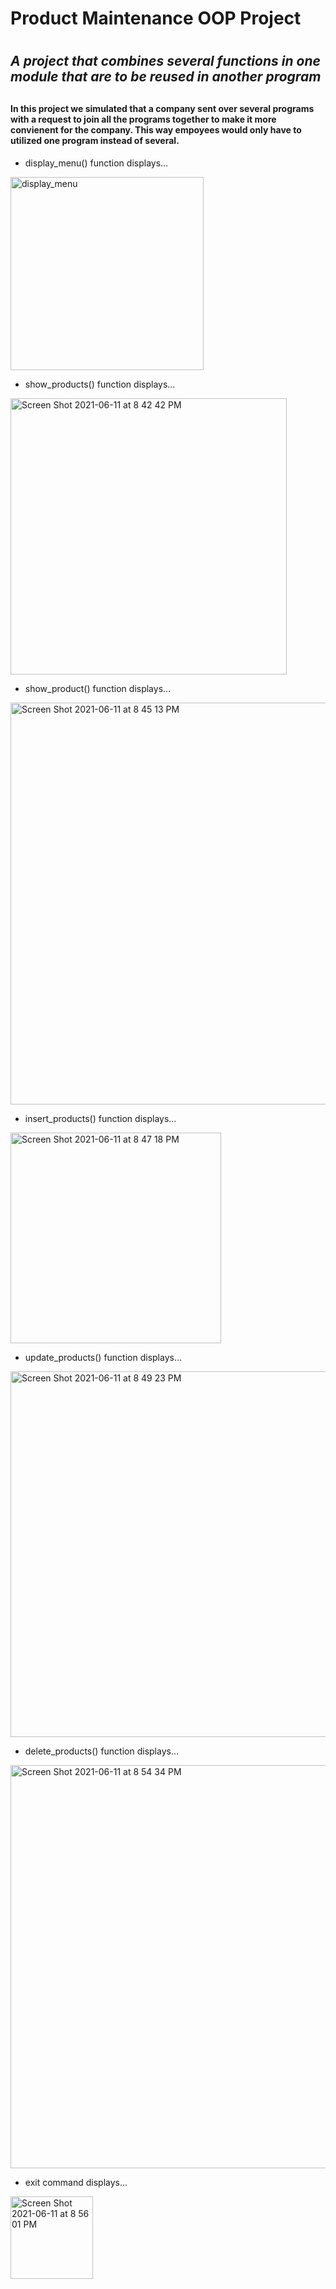 # **Product Maintenance OOP Project**
#
## *A project that combines several functions in one module that are to be reused in another program*
##

#### In this project we simulated that a company sent over several programs with a request to join all the programs together to make it more convienent for the company. This way empoyees would only have to utilized one program instead of several.
####

* display_menu() function displays...
<img width="309" alt="display_menu" src="https://user-images.githubusercontent.com/82829737/121762595-1f3f3880-caf4-11eb-883f-7d6fd7ae3c7c.png">

* show_products() function displays...
<img width="442" alt="Screen Shot 2021-06-11 at 8 42 42 PM" src="https://user-images.githubusercontent.com/82829737/121762823-93c6a700-caf5-11eb-92bb-1c2437a05128.png">

* show_product() function displays...
<img width="643" alt="Screen Shot 2021-06-11 at 8 45 13 PM" src="https://user-images.githubusercontent.com/82829737/121762884-ed2ed600-caf5-11eb-8596-25d7b8b7f501.png">

* insert_products() function displays...
<img width="337" alt="Screen Shot 2021-06-11 at 8 47 18 PM" src="https://user-images.githubusercontent.com/82829737/121763014-37b05280-caf6-11eb-8406-339a88701682.png">

* update_products() function displays...
<img width="585" alt="Screen Shot 2021-06-11 at 8 49 23 PM" src="https://user-images.githubusercontent.com/82829737/121763083-82ca6580-caf6-11eb-817b-027031716630.png">

* delete_products() function displays...
<img width="645" alt="Screen Shot 2021-06-11 at 8 54 34 PM" src="https://user-images.githubusercontent.com/82829737/121763183-3cc1d180-caf7-11eb-9fbd-323d69c431f6.png">

* exit command displays...
<img width="132" alt="Screen Shot 2021-06-11 at 8 56 01 PM" src="https://user-images.githubusercontent.com/82829737/121763218-6f6bca00-caf7-11eb-84c0-c6e33fa651db.png">
